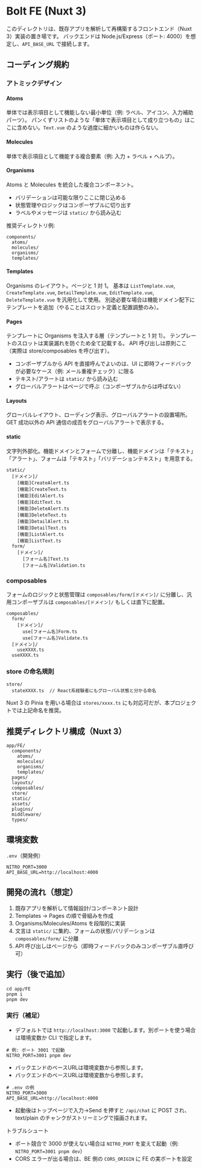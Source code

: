 # Bolt FE (Nuxt 3)

このディレクトリは、既存アプリを解析して再構築するフロントエンド（Nuxt 3）実装の置き場です。
バックエンドは Node.js/Express（ポート: 4000）を想定し、`API_BASE_URL` で接続します。

## コーディング規約

### アトミックデザイン

#### Atoms
単体では表示項目として機能しない最小単位（例: ラベル、アイコン、入力補助パーツ）。
パンくずリストのような「単体で表示項目として成り立つもの」はここに含めない。`Text.vue` のような過度に細かいものは作らない。

#### Molecules
単体で表示項目として機能する複合要素（例: 入力 + ラベル + ヘルプ）。

#### Organisms
Atoms と Molecules を統合した複合コンポーネント。
- バリデーションは可能な限りここに閉じ込める
- 状態管理やロジックはコンポーザブルに切り出す
- ラベルやメッセージは `static/` から読み込む

推奨ディレクトリ例:
```
components/
  atoms/
  molecules/
  organisms/
  templates/
```

#### Templates
Organisms のレイアウト。ページと 1 対 1。
基本は `ListTemplate.vue`, `CreateTemplate.vue`, `DetailTemplate.vue`, `EditTemplate.vue`, `DeleteTemplate.vue` を汎用化して使用。
別途必要な場合は機能ドメイン配下にテンプレートを追加（やることはスロット定義と配置調整のみ）。

#### Pages
テンプレートに Organisms を注入する層（テンプレートと 1 対 1）。
テンプレートのスロットは実装漏れを防ぐため全て記載する。
API 呼び出しは原則ここ（実際は store/composables を呼び出す）。
- コンポーザブルから API を直接呼んでよいのは、UI に即時フィードバックが必要なケース（例: メール重複チェック）に限る
- テキスト/アラートは `static/` から読み込む
- グローバルアラートはページで呼ぶ（コンポーザブルからは呼ばない）

#### Layouts
グローバルレイアウト、ローディング表示、グローバルアラートの設置場所。
GET 成功以外の API 通信の成否をグローバルアラートで表示する。

#### static
文字列外部化。機能ドメインとフォームで分離し、機能ドメインは「テキスト」「アラート」、フォームは「テキスト」「バリデーションテキスト」を用意する。
```
static/
  [ドメイン]/
    [機能]CreateAlert.ts
    [機能]CreateText.ts
    [機能]EditAlert.ts
    [機能]EditText.ts
    [機能]DeleteAlert.ts
    [機能]DeleteText.ts
    [機能]DetailAlert.ts
    [機能]DetailText.ts
    [機能]ListAlert.ts
    [機能]ListText.ts
  form/
    [ドメイン]/
      [フォーム名]Text.ts
      [フォーム名]Validation.ts
```

### composables
フォームのロジックと状態管理は `composables/form/[ドメイン]/` に分離し、汎用コンポーザブルは `composables/[ドメイン]/` もしくは直下に配置。
```
composables/
  form/
    [ドメイン]/
      use[フォーム名]Form.ts
      use[フォーム名]Validate.ts
  [ドメイン]/
    useXXXX.ts
  useXXXX.ts
```

### store の命名規則
```
store/
  stateXXXX.ts  // React系経験者にもグローバル状態と分かる命名
```
Nuxt 3 の Pinia を用いる場合は `stores/xxxx.ts` にも対応可だが、本プロジェクトでは上記命名を推奨。

## 推奨ディレクトリ構成（Nuxt 3）
```
app/FE/
  components/
    atoms/
    molecules/
    organisms/
    templates/
  pages/
  layouts/
  composables/
  store/
  static/
  assets/
  plugins/
  middleware/
  types/
```

## 環境変数
`.env`（開発例）
```
NITRO_PORT=3000
API_BASE_URL=http://localhost:4000
```

## 開発の流れ（想定）
1) 既存アプリを解析して情報設計/コンポーネント設計
2) Templates → Pages の順で骨組みを作成
3) Organisms/Molecules/Atoms を段階的に実装
4) 文言は `static/` に集約、フォームの状態/バリデーションは `composables/form/` に分離
5) API 呼び出しはページから（即時フィードバックのみコンポーザブル直呼び可）

## 実行（後で追加）
```
cd app/FE
pnpm i
pnpm dev
```

### 実行（補足）

- デフォルトでは `http://localhost:3000` で起動します。別ポートを使う場合は環境変数か CLI で指定します。

```
# 例: ポート 3001 で起動
NITRO_PORT=3001 pnpm dev
```

- バックエンドのベースURLは環境変数から参照します。
 - バックエンドのベースURLは環境変数から参照します。

```
# .env の例
NITRO_PORT=3000
API_BASE_URL=http://localhost:4000
```

- 起動後はトップページで入力→Send を押すと `/api/chat` に POST され、text/plain のチャンクがストリーミングで描画されます。

トラブルシュート
- ポート競合で 3000 が使えない場合は `NITRO_PORT` を変えて起動（例: `NITRO_PORT=3001 pnpm dev`）
- CORS エラーが出る場合は、BE 側の `CORS_ORIGIN` に FE の実ポートを設定
